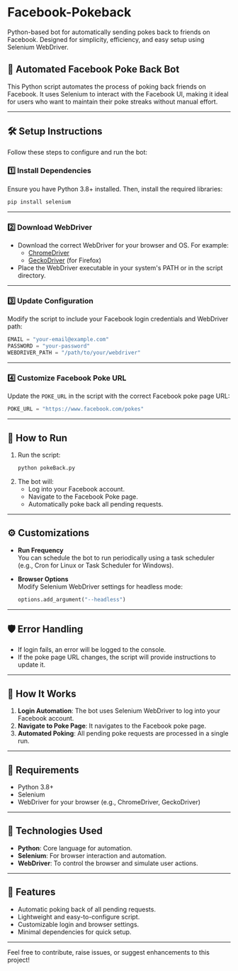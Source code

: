 # Facebook-Pokeback
Python-based bot for automatically sending pokes back to friends on Facebook. Designed for simplicity, efficiency, and easy setup using Selenium WebDriver.

## 🤖 Automated Facebook Poke Back Bot

This Python script automates the process of poking back friends on Facebook. It uses Selenium to interact with the Facebook UI, making it ideal for users who want to maintain their poke streaks without manual effort.

---

## 🛠️ Setup Instructions

Follow these steps to configure and run the bot:

### 1️⃣ Install Dependencies
Ensure you have Python 3.8+ installed. Then, install the required libraries:
```bash
pip install selenium
```

---

### 2️⃣ Download WebDriver

- Download the correct WebDriver for your browser and OS. For example:
  - [ChromeDriver](https://sites.google.com/chromium.org/driver/)
  - [GeckoDriver](https://github.com/mozilla/geckodriver) (for Firefox)
- Place the WebDriver executable in your system's PATH or in the script directory.

---

### 3️⃣ Update Configuration

Modify the script to include your Facebook login credentials and WebDriver path:
```python
EMAIL = "your-email@example.com"
PASSWORD = "your-password"
WEBDRIVER_PATH = "/path/to/your/webdriver"
```

---

### 4️⃣ Customize Facebook Poke URL

Update the `POKE_URL` in the script with the correct Facebook poke page URL:
```python
POKE_URL = "https://www.facebook.com/pokes"
```

---

## 🚀 How to Run

1. Run the script:
   ```bash
   python pokeBack.py
   ```
2. The bot will:
   - Log into your Facebook account.
   - Navigate to the Facebook Poke page.
   - Automatically poke back all pending requests.

---

## ⚙️ Customizations

- **Run Frequency**  
  You can schedule the bot to run periodically using a task scheduler (e.g., Cron for Linux or Task Scheduler for Windows).
  
- **Browser Options**  
  Modify Selenium WebDriver settings for headless mode:
  ```python
  options.add_argument("--headless")
  ```

---

## 🛡️ Error Handling

- If login fails, an error will be logged to the console.
- If the poke page URL changes, the script will provide instructions to update it.

---

## 📂 How It Works

1. **Login Automation**: The bot uses Selenium WebDriver to log into your Facebook account.
2. **Navigate to Poke Page**: It navigates to the Facebook poke page.
3. **Automated Poking**: All pending poke requests are processed in a single run.

---

## 🔧 Requirements
- Python 3.8+  
- Selenium  
- WebDriver for your browser (e.g., ChromeDriver, GeckoDriver)

---

## 🧰 Technologies Used
- **Python**: Core language for automation.
- **Selenium**: For browser interaction and automation.
- **WebDriver**: To control the browser and simulate user actions.

---

## 🌟 Features
- Automatic poking back of all pending requests.
- Lightweight and easy-to-configure script.
- Customizable login and browser settings.
- Minimal dependencies for quick setup.

---

Feel free to contribute, raise issues, or suggest enhancements to this project!
